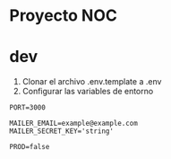 # Proyecto NOC


# dev
1. Clonar el archivo .env.template a .env
2. Configurar las variables de entorno 
```
PORT=3000

MAILER_EMAIL=example@example.com
MAILER_SECRET_KEY='string'

PROD=false


```